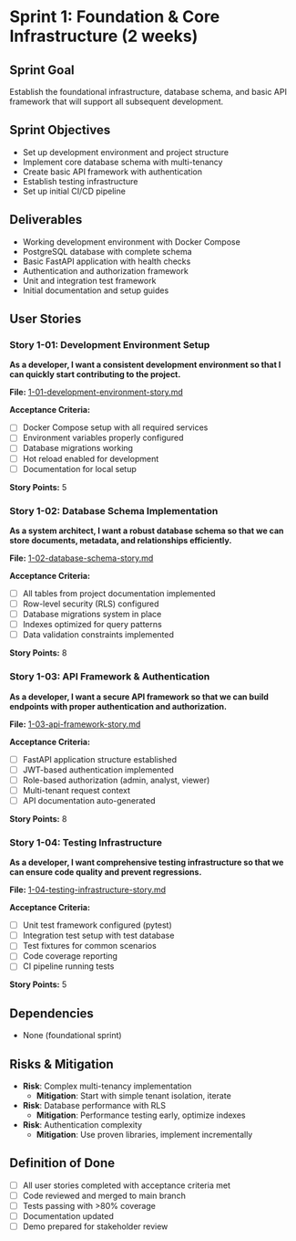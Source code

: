 # Sprint 1: Foundation & Core Infrastructure (2 weeks)

## Sprint Goal
Establish the foundational infrastructure, database schema, and basic API framework that will support all subsequent development.

## Sprint Objectives
- Set up development environment and project structure
- Implement core database schema with multi-tenancy
- Create basic API framework with authentication
- Establish testing infrastructure
- Set up initial CI/CD pipeline

## Deliverables
- Working development environment with Docker Compose
- PostgreSQL database with complete schema
- Basic FastAPI application with health checks
- Authentication and authorization framework
- Unit and integration test framework
- Initial documentation and setup guides

## User Stories

### Story 1-01: Development Environment Setup
**As a developer, I want a consistent development environment so that I can quickly start contributing to the project.**

**File:** [1-01-development-environment-story.md](1-01-development-environment-story.md)

**Acceptance Criteria:**
- [ ] Docker Compose setup with all required services
- [ ] Environment variables properly configured
- [ ] Database migrations working
- [ ] Hot reload enabled for development
- [ ] Documentation for local setup

**Story Points:** 5

### Story 1-02: Database Schema Implementation
**As a system architect, I want a robust database schema so that we can store documents, metadata, and relationships efficiently.**

**File:** [1-02-database-schema-story.md](1-02-database-schema-story.md)

**Acceptance Criteria:**
- [ ] All tables from project documentation implemented
- [ ] Row-level security (RLS) configured
- [ ] Database migrations system in place
- [ ] Indexes optimized for query patterns
- [ ] Data validation constraints implemented

**Story Points:** 8

### Story 1-03: API Framework & Authentication
**As a developer, I want a secure API framework so that we can build endpoints with proper authentication and authorization.**

**File:** [1-03-api-framework-story.md](1-03-api-framework-story.md)

**Acceptance Criteria:**
- [ ] FastAPI application structure established
- [ ] JWT-based authentication implemented
- [ ] Role-based authorization (admin, analyst, viewer)
- [ ] Multi-tenant request context
- [ ] API documentation auto-generated

**Story Points:** 8

### Story 1-04: Testing Infrastructure
**As a developer, I want comprehensive testing infrastructure so that we can ensure code quality and prevent regressions.**

**File:** [1-04-testing-infrastructure-story.md](1-04-testing-infrastructure-story.md)

**Acceptance Criteria:**
- [ ] Unit test framework configured (pytest)
- [ ] Integration test setup with test database
- [ ] Test fixtures for common scenarios
- [ ] Code coverage reporting
- [ ] CI pipeline running tests

**Story Points:** 5

## Dependencies
- None (foundational sprint)

## Risks & Mitigation
- **Risk**: Complex multi-tenancy implementation
  - **Mitigation**: Start with simple tenant isolation, iterate
- **Risk**: Database performance with RLS
  - **Mitigation**: Performance testing early, optimize indexes
- **Risk**: Authentication complexity
  - **Mitigation**: Use proven libraries, implement incrementally

## Definition of Done
- [ ] All user stories completed with acceptance criteria met
- [ ] Code reviewed and merged to main branch
- [ ] Tests passing with >80% coverage
- [ ] Documentation updated
- [ ] Demo prepared for stakeholder review
